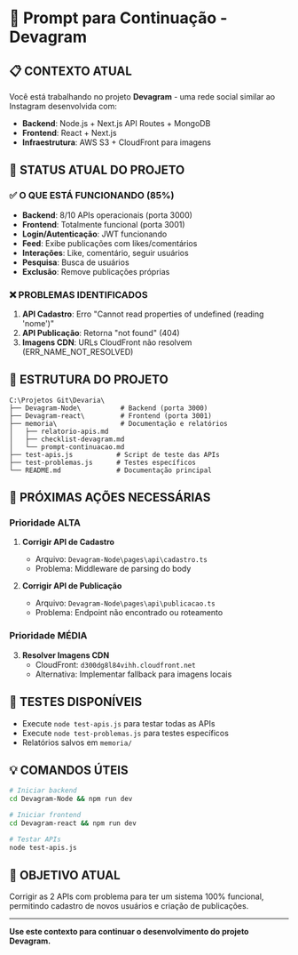 # 🔄 Prompt para Continuação - Devagram

## 📋 CONTEXTO ATUAL

Você está trabalhando no projeto **Devagram** - uma rede social similar ao Instagram desenvolvida com:
- **Backend**: Node.js + Next.js API Routes + MongoDB
- **Frontend**: React + Next.js
- **Infraestrutura**: AWS S3 + CloudFront para imagens

## 🎯 STATUS ATUAL DO PROJETO

### ✅ O QUE ESTÁ FUNCIONANDO (85%)
- **Backend**: 8/10 APIs operacionais (porta 3000)
- **Frontend**: Totalmente funcional (porta 3001)
- **Login/Autenticação**: JWT funcionando
- **Feed**: Exibe publicações com likes/comentários
- **Interações**: Like, comentário, seguir usuários
- **Pesquisa**: Busca de usuários
- **Exclusão**: Remove publicações próprias

### ❌ PROBLEMAS IDENTIFICADOS
1. **API Cadastro**: Erro "Cannot read properties of undefined (reading 'nome')"
2. **API Publicação**: Retorna "not found" (404)
3. **Imagens CDN**: URLs CloudFront não resolvem (ERR_NAME_NOT_RESOLVED)

## 📁 ESTRUTURA DO PROJETO
```
C:\Projetos Git\Devaria\
├── Devagram-Node\          # Backend (porta 3000)
├── Devagram-react\         # Frontend (porta 3001)
├── memoria\                # Documentação e relatórios
│   ├── relatorio-apis.md
│   ├── checklist-devagram.md
│   └── prompt-continuacao.md
├── test-apis.js           # Script de teste das APIs
├── test-problemas.js      # Testes específicos
└── README.md              # Documentação principal
```

## 🔧 PRÓXIMAS AÇÕES NECESSÁRIAS

### Prioridade ALTA
1. **Corrigir API de Cadastro**
   - Arquivo: `Devagram-Node\pages\api\cadastro.ts`
   - Problema: Middleware de parsing do body
   
2. **Corrigir API de Publicação**
   - Arquivo: `Devagram-Node\pages\api\publicacao.ts`
   - Problema: Endpoint não encontrado ou roteamento

### Prioridade MÉDIA
3. **Resolver Imagens CDN**
   - CloudFront: `d300dg8l84vihh.cloudfront.net`
   - Alternativa: Implementar fallback para imagens locais

## 🧪 TESTES DISPONÍVEIS
- Execute `node test-apis.js` para testar todas as APIs
- Execute `node test-problemas.js` para testes específicos
- Relatórios salvos em `memoria/`

## 💡 COMANDOS ÚTEIS
```bash
# Iniciar backend
cd Devagram-Node && npm run dev

# Iniciar frontend  
cd Devagram-react && npm run dev

# Testar APIs
node test-apis.js
```

## 🎯 OBJETIVO ATUAL
Corrigir as 2 APIs com problema para ter um sistema 100% funcional, permitindo cadastro de novos usuários e criação de publicações.

---
**Use este contexto para continuar o desenvolvimento do projeto Devagram.**